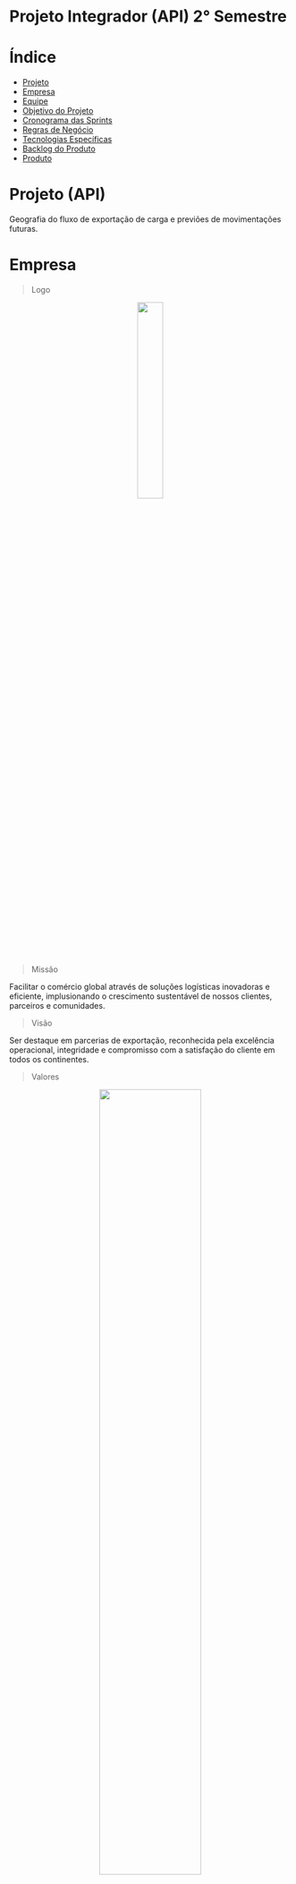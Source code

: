 
# Projeto Integrador (API) 2° Semestre 


# Índice

* [Projeto](#projeto-template)
* [Empresa](#Empresa)
* [Equipe](#equipe)
* [Objetivo do Projeto](#objetivo-do-projeto)
* [Cronograma das Sprints](#Cronograma-das-Sprints)
* [Regras de Negócio](#Regras-de-Negócio)
* [Tecnologias Específicas](#Tecnologias-Específicas)
* [Backlog do Produto](#Backlog-do-produto)
* [Produto](#Produto)

# Projeto (API) 


Geografia do fluxo de exportação de carga e previões de movimentações futuras.

# Empresa

> Logo


<div id="top"></div>
<p align="center">
      <img src="API2/LOGO.jpg" width="30%" height="30%">
<p align="center">

> Missão


Facilitar o comércio global através de soluções logísticas inovadoras e eficiente, implusionando o crescimento sustentável de nossos clientes, parceiros e comunidades. 


> Visão


Ser destaque em parcerias de exportação, reconhecida pela excelência operacional, integridade e compromisso com a satisfação do cliente em todos os continentes. 


> Valores


<div id="top"></div>
<p align="center">
      <img src="API2/valores1.jpeg" width="60%" height="60%">
<p align="center">

> Estrutura Organizacional 


 <div id="top"></div>
<p align="center">
      <img src="API2/Organograma.png" width="60%" height="60%">
<p align="center">



# Equipe

</details>

|    Função     | Nome                                  |                                                                                                                                                      LinkedIn & GitHub                                                                                                                                                      |
| :-----------: | :------------------------------------ | :-------------------------------------------------------------------------------------------------------------------------------------------------------------------------------------------------------------------------------------------------------------------------------------------------------------------------: |
| Product Owner | Cleocirene Fonseca |  [![Linkedin Badge](https://img.shields.io/badge/Linkedin-blue?style=flat-square&logo=Linkedin&logoColor=white)](https://www.linkedin.com/in/cleo-fonseca-07991b287) [![GitHub Badge](https://img.shields.io/badge/GitHub-111217?style=flat-square&logo=github&logoColor=white)](https://github.com/Cleofonseca)              |
| Scrum Master  | Yasmin Isabele F. G Dos Santos |      [![Linkedin Badge](https://img.shields.io/badge/Linkedin-blue?style=flat-square&logo=Linkedin&logoColor=white)]() [![GitHub Badge](https://img.shields.io/badge/GitHub-111217?style=flat-square&logo=github&logoColor=white)]()     |
| Team Scrum   | Felipe Rocha  Macedo      |         [![Linkedin Badge](https://img.shields.io/badge/Linkedin-blue?style=flat-square&logo=Linkedin&logoColor=white)](https://www.linkedin.com/in/felipe-rocha-36a652230?utm_source=share&utm_campaign=share_via&utm_content=profile&utm_medium=android_app) [![GitHub Badge](https://img.shields.io/badge/GitHub-111217?style=flat-square&logo=github&logoColor=white)](https://github.com/felipercha)        |
|  Team Scrum  | Katia Patrícia Viana                |         [![Linkedin Badge](https://img.shields.io/badge/Linkedin-blue?style=flat-square&logo=Linkedin&logoColor=white)](https://www.linkedin.com/in/katia-patr%C3%ADcia-viana-171514244) [![GitHub Badge](https://img.shields.io/badge/GitHub-111217?style=flat-square&logo=github&logoColor=white)](https://github.com/katiaviana/info)        |
|  Team Scrum  | Alan Marcelo da Silva Rosa          |   [![Linkedin Badge](https://img.shields.io/badge/Linkedin-blue?style=flat-square&logo=Linkedin&logoColor=white)](https://www.linkedin.com/in/alan-rosa-030a69256?utm_source=share&utm_campaign=share_via&utm_content=profile&utm_medium=android_app) [![GitHub Badge](https://img.shields.io/badge/GitHub-111217?style=flat-square&logo=github&logoColor=white)](https://github.com/Alanrosa2023)   |
|  Team Scrum | Laura da Silva Barros       |           [![Linkedin Badge](https://img.shields.io/badge/Linkedin-blue?style=flat-square&logo=Linkedin&logoColor=white)](https://www.linkedin.com/in/laura-silva-3813a322b) [![GitHub Badge](https://img.shields.io/badge/GitHub-111217?style=flat-square&logo=github&logoColor=white)](https://github.com/LauraSilva2)          |
|  Team Scrum  | Diego de Melo Silva      |           [![Linkedin Badge](https://img.shields.io/badge/Linkedin-blue?style=flat-square&logo=Linkedin&logoColor=white)](https://www.linkedin.com/in/diego-silva-ab10021b0?utm_source=share&utm_campaign=share_via&utm_content=profile&utm_medium=android_app) [![GitHub Badge](https://img.shields.io/badge/GitHub-111217?style=flat-square&logo=github&logoColor=white)](https://github.com/Diegosilva2002)          |
|  Team Scrum  | Edson Silva Guimarães     |           [![Linkedin Badge](https://img.shields.io/badge/Linkedin-blue?style=flat-square&logo=Linkedin&logoColor=white)](https://www.linkedin.com/in/edson-guimar%C3%A3es-839140210?utm_source=share&utm_campaign=share_via&utm_content=profile&utm_medium=ios_app) [![GitHub Badge](https://img.shields.io/badge/GitHub-111217?style=flat-square&logo=github&logoColor=white)](https://github.com/EdsonGuima)          |






# Objetivo do Projeto

- Desenvolver um Dashboard que permita, identificar os modais utilizados na geografia de fluxos de exportação de cargas no estado de São Paulo e previsões de futuras movimentações de cargas. 


# Cronograma das Sprints 

Sprint | Previsão | Status| Histórico|
|------|--------|------|--------|
|Kick Off | 11/03/2024 | Concluído | [Ver Relatório](API2/Kick-off.pptx) | 
|01| 18/04/2024 | Concluído | [Ver Relatório](API2/Relatório-Sprint1.pdf)| 
|02| 09/05/2024| Concluído |[Ver Relatório](API-Sprint2.docx) | 
|03| 30/05/2024| Concluído |[Ver Relatório](API2/API-Sprint3.pdf) | 
|04| 20/06/2024 | Não iniciado |[Ver Relatório]()  | 
|Feira de Soluções| 27/06/2024 | Não iniciado |[Ver Relatório]()  | 

# Regras de Negócio 

> Requisitos Funcionais

* Estrutura de Base de Dados 
* Geografia de fluxos de exportação do estado de São Paulo representados graficamente.
* Linha de Tendência 
> Requisitos não funcionais 
* Tecnologias especifícas
* Metodologia ágil (Scrum) 

# Tecnologias Especifícas/Apoio

* Jira Software
* GitHub
* Slack
* Power Bi
* Pacote Office
  
# Backlog do produto

<div id="top"></div>
<p align="center">
      <img src="API2/Novo backlog.png" width="70%" height="70%">
<p align="center">

# Produto  

  <div id="top"></div>
<p align="center">
      <img src="API2/Telarelações.png" width="60%" height="60%">
<p align="center">


  <div id="top"></div>
<p align="center">
      <img src="API2/Captura de tela 2024-06-06 072146.png" width="60%" height="60%">
<p align="center">

<div id="top"></div>
<p align="center">
      <img src="" width="70%" height="70%">
<p align="center">
      
## Sprint 1. Concepção

- [x] Extração e estruturação da Base de dados no PowerBi
- [x] Estruturação do repositório
- [x] Estruturação da plataforma de gerenciamento de tarefas (Jira Sotfware)
- [x] Desenvolvimento dos dados inicias em gráficos
- [x] Registro técnico do desenvolvimento do projeto

## Sprint 2. Desenvolvimento 

- [x] Identificação das siglas
- [x] Desenvolvimento de gráfico pra identificar rotas de transporte
- [x] Desenvolvimento de gráfico para identiciar as cargas e paises
- [x] Sincronizar URF com rotas de transporte gráficamente
- [x] Registro técnico do desenvolvimento do projeto

## Sprint 3. Implementação

- [x] Desenvolvimento de um Dashboard com a geografia de fluxo de exportação graficamente 
- [x] Criar Regressão Linear
- [x] Aplicar Linha de Tendência e Suavização exponencial 
- [x] Registro técnico do desenvolvimento do projeto
- [x] Desenvolvimento da previsão de Janeiro de 2024 

## Sprint 4. Operacionalização 

- [ ] Desenvolvimento do intervalo de confiança e Coeficiente de determinação
- [ ] Determinar Top 150 cargas do modal Aquaviário
- [ ] Análise dos resultados gerados pelo projeto
- [ ] Correção e Melhorias
- [ ] Registro técnico do desenvolvimento do projeto 

# Burnup
  
## Burnup 1. 

<div id="top"></div>
<p align="center">
      <img src="API2/burnup1.png" width="70%" height="70%">
<p align="center">

## Burnup 2.

<div id="top"></div>
<p align="center">
      <img src="API2/Burnup2.png" width="70%" height="70%">
<p align="center">

## Burnup 3.

<div id="top"></div>
<p align="center">
      <img src="API2/Burnup3.png" width="70%" height="70%">
<p align="center">
      
# Competências desenvolvidas

## Hard Skill (Saber tecnológico)
<details>
<summary>Hard Skills desenvolvidas</summary>
  
| Tecnologia/Metodologia | Classificação |
| ---------------------- | ------------- |
| GitHub |  ☆ ☆ ☆ ☆ ☆ ☆ ☆ ☆ ☆ ☆ |
| Gestão de Projetos |  ☆ ☆ ☆ ☆ ☆ ☆ ☆ ☆ ☆ ☆ |
| Scrum Master |  ☆ ☆ ☆ ☆ ☆ ☆ ☆ ☆ ☆ ☆ |
| Prodct Owner |  ☆ ☆ ☆ ☆ ☆ ☆ ☆ ☆ ☆ ☆ |
| Markdown |  ☆ ☆ ☆ ☆ ☆ ☆ ☆ ☆ ☆ ☆ |
| Git Projects |  ☆ ☆ ☆ ☆ ☆ ☆ ☆ ☆ ☆ ☆ |
 
</details>

## Soft Skill (Saber comportamental)
<details>
<summary>Soft Skills desenvolvidas</summary>

| Habilidades | Classificação |
| ---------------------- | ------------- |
| Colaboração |  ☆ ☆ ☆ ☆ ☆ ☆ ☆ ☆ ☆ ☆ |
| Proatividade|  ☆ ☆ ☆ ☆ ☆ ☆ ☆ ☆ ☆ ☆ |
| Pensamento Crítico |  ☆ ☆ ☆ ☆ ☆ ☆ ☆ ☆ ☆ ☆ |
| Gerenciamento de Tempo |  ☆ ☆ ☆ ☆ ☆ ☆ ☆ ☆ ☆ ☆ |
| Adaptabilidade |  ☆ ☆ ☆ ☆ ☆ ☆ ☆ ☆ ☆ ☆ |
| Resiliência |  ☆ ☆ ☆ ☆ ☆ ☆ ☆ ☆ ☆ ☆ |





